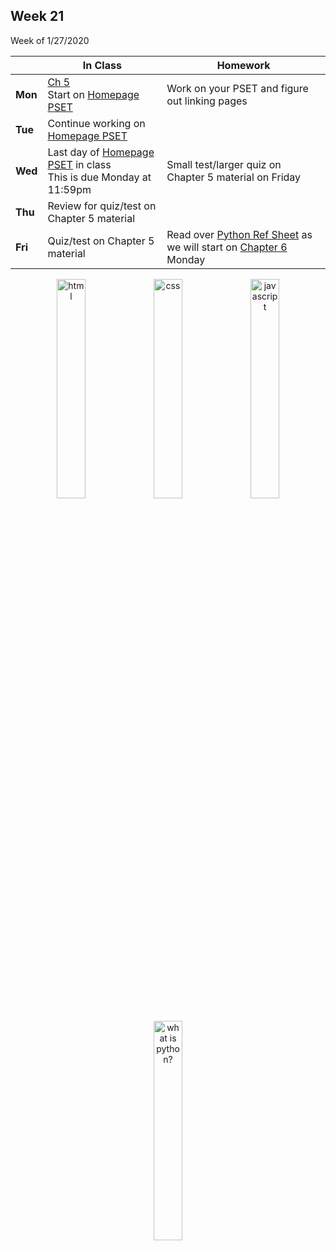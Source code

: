<meta http-equiv="refresh" content="300"/>

## Week 21  
Week of 1/27/2020 

  |       |In Class               |Homework   |
  |-------|---------              |---------  |
  |**Mon**|[Ch 5](/ap/curriculum/5/)<br>Start on [Homepage PSET](https://docs.cs50.net/2019/ap/problems/homepage/homepage.html)|Work on your PSET and figure out linking pages |
  |**Tue**|Continue working on [Homepage PSET](https://docs.cs50.net/2019/ap/problems/homepage/homepage.html)| |
  |**Wed**|Last day of [Homepage PSET](https://docs.cs50.net/2019/ap/problems/homepage/homepage.html) in class<br>This is due Monday at 11:59pm |Small test/larger quiz on Chapter 5 material on Friday |
  |**Thu**|Review for quiz/test on Chapter 5 material| |
  |**Fri**|Quiz/test on Chapter 5 material|Read over [Python Ref Sheet](/ap/assets/pdfs/python.pdf) as we will start on [Chapter 6](/ap/curriculum/6/) Monday|

<div style="text-align:center">
<a href="https://www.w3schools.com/html" target="_blank"><img src="https://cdn.lynda.com/course/170427/170427-637140057855786367-16x9.jpg" alt="html" width="30%"></a>
<a href="https://www.w3schools.com/css" target="_blank"><img src="https://cdn.lynda.com/course/5038219/5038219-637115058599403425-16x9.jpg" alt="css" width="30%"></a>
<a href="https://www.w3schools.com/js" target="_blank"><img src="https://cdn.lynda.com/course/574716/574716-636897069669345439-16x9.jpg" alt="javascript" width="30%"></a>
<br><br>
<img src="https://s3.amazonaws.com/media.skillcrush.com/skillcrush/wp-content/uploads/2019/06/What-is-Pyton.jpg.webp" alt="what is python?" width="30%">
</div>
